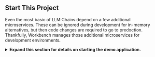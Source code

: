 ## Start This Project

Even the most basic of LLM Chains depend on a few additional microservices. These can be ignored during development for in-memory alternatives, but then code changes are required to go to prodoction. Thankfully, Workbench manages those additional microservices for development environments.

<details>
<summary>
<b>Expand this section for details on starting the demo application.</b>
</summary>

> **HINT:** For each application, the debug output can be monitored in the UI by clicking the Output link in the lower left corner, selecting the dropdown menu, and choosing the application of interest.

1. All applications bundled in this workspace can be controlled by navigating to **Environment** > **Applications**.

1. First, toggle on *Milvus Vector DB* and *Redis*. Milvus is used as an unstructured knowledge base and Redis is used to store conversation histories.

1. Once these services have been started, the *Chain Server* can safely be started. This contains the custom LangChain code for performing our reasoning chain. By default, it will use the local Milvus and Redis, but use *ai.nvidia.com* for LLM and Embedding model inferencing.

1. **[OPTIONAL]:** Next, start the *LLM NIM*. The first time the LLM NIM is started, it will take some time to download the image and the optimized models.

    a. During a long start, to confirm the LLM NIM is starting, the progress can be observed by viewing the logs by using the *Output* pane on the bottom left of the UI.

    b. If the logs indicate an authentication error, that means the provided *NGC_API_KEY* does not have access to the NIMs. Please verify it was generated correctly and in an NGC organization that has NVIDIA AI Enterprise support or trial.

    c. If the logs appear to be stuck on `..........: Pull complete`. `..........: Verifying complete`, or `..........: Download complete`; this is all normal output from Docker that the various layers of the container image have been downloaded.

    d. Any other failures here need to be addressed.

1. Once the *Chain Server*  is up, the *Chat Interface* can be started. Starting the interface will automatically open it in a browser window.

  ![NIM Anywhere Frontend](_static/na_frontend.png)

</details>
